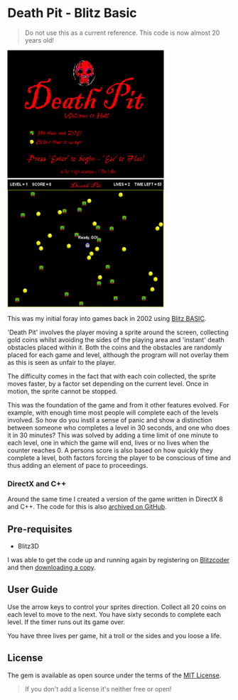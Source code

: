 # Death Pit - Blitz Basic

> Do not use this as a current reference. This code is now almost 20 years old!

<img src="/screenshots/title_screen.gif" alt="Screenshot of Death Pit title screen" />

<img src="/screenshots/game_screen.gif" alt="Screenshot of Death Pit gameplay" />

This was my initial foray into games back in 2002 using [Blitz BASIC](https://en.wikipedia.org/wiki/Blitz_BASIC).

'Death Pit' involves the player moving a sprite around the screen, collecting gold coins whilst avoiding the sides of the playing area and 'instant' death obstacles placed within it. Both the coins and the obstacles are randomly placed for each game and level, although the program will not overlay them as this is seen as unfair to the player.

The difficulty comes in the fact that with each coin collected, the sprite moves faster, by a factor set depending on the current level. Once in motion, the sprite cannot be stopped.

This was the foundation of the game and from it other features evolved. For example, with enough time most people will complete each of the levels involved. So how do you instil a sense of panic and show a distinction between someone who completes a level in 30 seconds, and one who does it in 30 minutes? This was solved by adding a time limit of one minute to each level, one in which the game will end, lives or no lives when the counter reaches 0. A persons score is also based on how quickly they complete a level, both factors forcing the player to be conscious of time and thus adding an element of pace to proceedings.

### DirectX and C++

Around the same time I created a version of the game written in DirectX 8 and C++. The code for this is also [archived on GitHub](https://github.com/Cruikshanks/death-pit).

## Pre-requisites

- Blitz3D

I was able to get the code up and running again by registering on [Blitzcoder](https://www.blitzcoder.org/) and then [downloading a copy](https://www.blitzcoder.org/forum/downloads.php).

## User Guide

Use the arrow keys to control your sprites direction. Collect all 20 coins on each level to move to the next. You have sixty seconds to complete each level. If the timer runs out its game over.

You have three lives per game, hit a troll or the sides and you loose a life.

## License

The gem is available as open source under the terms of the [MIT License](http://opensource.org/licenses/MIT).

> If you don't add a license it's neither free or open!
